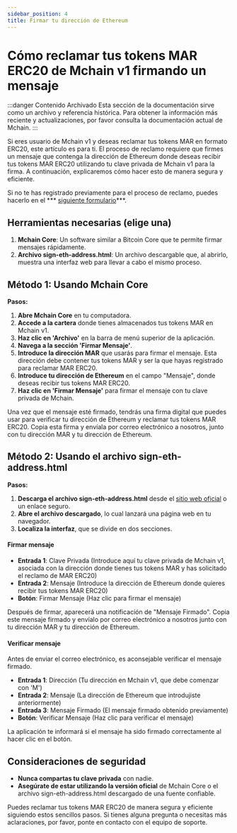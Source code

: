 ```yaml
---
sidebar_position: 4
title: Firmar tu dirección de Ethereum
---
```


# Cómo reclamar tus tokens MAR ERC20 de Mchain v1 firmando un mensaje

:::danger Contenido Archivado
Esta sección de la documentación sirve como un archivo y referencia histórica. Para obtener la información más reciente y actualizaciones, por favor consulta la documentación actual de Mchain.
:::

Si eres usuario de Mchain v1 y deseas reclamar tus tokens MAR en formato ERC20, este artículo es para ti. El proceso de reclamo requiere que firmes un mensaje que contenga la dirección de Ethereum donde deseas recibir tus tokens MAR ERC20 utilizando tu clave privada de Mchain v1 para la firma. A continuación, explicaremos cómo hacer esto de manera segura y eficiente.

Si no te has registrado previamente para el proceso de reclamo, puedes hacerlo en el *** [siguiente formulario](https://forms.gle/9SWZLE8vkGPCrSZc8)***.

## Herramientas necesarias (elige una)

1. **Mchain Core**: Un software similar a Bitcoin Core que te permite firmar mensajes rápidamente.
2. **Archivo sign-eth-address.html**: Un archivo descargable que, al abrirlo, muestra una interfaz web para llevar a cabo el mismo proceso.

## Método 1: Usando Mchain Core

**Pasos:**

1. **Abre Mchain Core** en tu computadora.
2. **Accede a la cartera** donde tienes almacenados tus tokens MAR en Mchain v1.
3. **Haz clic en 'Archivo'** en la barra de menú superior de la aplicación.
4. **Navega a la sección 'Firmar Mensaje'**.
5. **Introduce la dirección MAR** que usarás para firmar el mensaje. Esta dirección debe contener tus tokens MAR y ser la que hayas registrado para reclamar MAR ERC20.
6. **Introduce tu dirección de Ethereum** en el campo "Mensaje", donde deseas recibir tus tokens MAR ERC20.
7. **Haz clic en 'Firmar Mensaje'** para firmar el mensaje con tu clave privada de Mchain.

Una vez que el mensaje esté firmado, tendrás una firma digital que puedes usar para verificar tu dirección de Ethereum y reclamar tus tokens MAR ERC20. Copia esta firma y envíala por correo electrónico a nosotros, junto con tu dirección MAR y tu dirección de Ethereum.

## Método 2: Usando el archivo sign-eth-address.html

**Pasos:**

1. **Descarga el archivo sign-eth-address.html** desde el [sitio web oficial](https://mchain.network/balance/sign-eth-address.html) o un enlace seguro.
2. **Abre el archivo descargado**, lo cual lanzará una página web en tu navegador.
3. **Localiza la interfaz**, que se divide en dos secciones.

#### Firmar mensaje

- **Entrada 1**: Clave Privada (Introduce aquí tu clave privada de Mchain v1, asociada con la dirección donde tienes tus tokens MAR y has solicitado el reclamo de MAR ERC20)
- **Entrada 2**: Mensaje (Introduce la dirección de Ethereum donde quieres recibir tus tokens MAR ERC20)
- **Botón**: Firmar Mensaje (Haz clic para firmar el mensaje)

Después de firmar, aparecerá una notificación de "Mensaje Firmado". Copia este mensaje firmado y envíalo por correo electrónico a nosotros junto con tu dirección MAR y tu dirección de Ethereum.

#### Verificar mensaje

Antes de enviar el correo electrónico, es aconsejable verificar el mensaje firmado.

- **Entrada 1**: Dirección (Tu dirección en Mchain v1, que debe comenzar con 'M')
- **Entrada 2**: Mensaje (La dirección de Ethereum que introdujiste anteriormente)
- **Entrada 3**: Mensaje Firmado (El mensaje firmado obtenido previamente)
- **Botón**: Verificar Mensaje (Haz clic para verificar el mensaje)

La aplicación te informará si el mensaje ha sido firmado correctamente al hacer clic en el botón.

## Consideraciones de seguridad

- **Nunca compartas tu clave privada** con nadie.
- **Asegúrate de estar utilizando la versión oficial** de Mchain Core o el archivo sign-eth-address.html descargado de una fuente confiable.

Puedes reclamar tus tokens MAR ERC20 de manera segura y eficiente siguiendo estos sencillos pasos. Si tienes alguna pregunta o necesitas más aclaraciones, por favor, ponte en contacto con el equipo de soporte.
